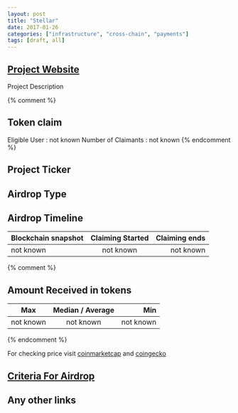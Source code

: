 ```yaml
---
layout: post
title: "Stellar"
date: 2017-01-26
categories: ["infrastructure", "cross-chain", "payments"]
tags: [draft, all]
---
```


## [Project Website](link)

Project Description

{% comment %}

## Token claim

Eligible User : not known
Number of Claimants : not known
{% endcomment %}

## Project Ticker

## Airdrop Type

## Airdrop Timeline

| Blockchain snapshot | Claiming Started | Claiming ends |
| ------------------- | :--------------: | ------------: |
| not known           |    not known     |     not known |

{% comment %}

## Amount Received in tokens

| Max       | Median / Average |       Min |
| --------- | :--------------: | --------: |
| not known |    not known     | not known |

{% endcomment %}

For checking price visit [coinmarketcap](https://coinmarketcap.com/currencies/) and [coingecko](https://www.coingecko.com/en/coins/)

## [Criteria For Airdrop](link)

## Any other links

